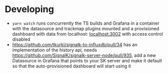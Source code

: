 # Developing

- `yarn watch` runs concurrently the TS builds and Grafana in a container with the datasource and trackmap plugins mounted and a provisioned dashboard with data from localhost: [localhost:3002](http://localhost:3002) with access control disabled
- https://github.com/tkurki/signalk-to-influxdb/pull/34 has an implementation of the history api, needs https://github.com/SignalK/signalk-server-node/pull/935, add a new Datasource in Grafana that points to your SK server and make it default so that the auto-provisioned dashboard will start using it

